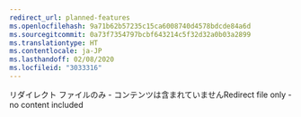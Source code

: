 ```yaml
---
redirect_url: planned-features
ms.openlocfilehash: 9a71b62b57235c15ca6008740d4578bdcde84a6d
ms.sourcegitcommit: 0a73f7354797bcbf643214c5f32d32a0b03a2899
ms.translationtype: HT
ms.contentlocale: ja-JP
ms.lasthandoff: 02/08/2020
ms.locfileid: "3033316"
---
```

<span data-ttu-id="ad831-101">リダイレクト ファイルのみ - コンテンツは含まれていません</span><span class="sxs-lookup"><span data-stu-id="ad831-101">Redirect file only - no content included</span></span>